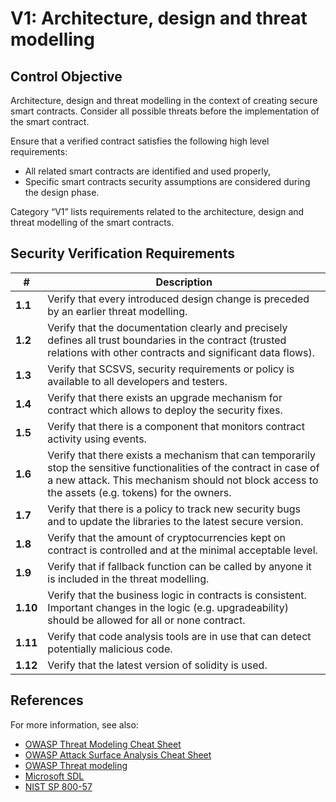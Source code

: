# V1: Architecture, design and threat modelling

## Control Objective

Architecture, design and threat modelling in the context of creating secure smart contracts.
Consider all possible threats before the implementation of the smart contract.

Ensure that a verified contract satisfies the following high level requirements:
* All related smart contracts are identified and used properly,
* Specific smart contracts security assumptions are considered during the design phase.

Category “V1” lists requirements related to the architecture, design and threat modelling of the smart contracts.

## Security Verification Requirements

| # | Description |
| --- | --- |
| **1.1** | Verify that every introduced design change is preceded by an earlier threat modelling. | 
| **1.2** | Verify that the documentation clearly and precisely defines all trust boundaries in the contract (trusted relations with other contracts and significant data flows).  | 
| **1.3** | Verify that SCSVS, security requirements or policy is available to all developers and testers. | 
| **1.4** | Verify that there exists an upgrade mechanism for contract which allows to deploy the security fixes. | 
| **1.5** | Verify that there is a component that monitors contract activity using events. | 
| **1.6** | Verify that there exists a mechanism that can temporarily stop the sensitive functionalities of the contract in case of a new attack. This mechanism should not block access to the assets (e.g. tokens) for the owners. | 
| **1.7** | Verify that there is a policy to track new security bugs and to update the libraries to the latest secure version. | 
| **1.8** | Verify that the amount of cryptocurrencies kept on contract is controlled and at the minimal acceptable level. | 
| **1.9** | Verify that if fallback function can be called by anyone it is included in the threat modelling. | 
| **1.10** | Verify that the business logic in contracts is consistent. Important changes in the logic (e.g. upgradeability) should be allowed for all or none contract. | 
| **1.11** | Verify that code analysis tools are in use that can detect potentially malicious code. | 
| **1.12** | Verify that the latest version of solidity is used. | 

## References

For more information, see also:
* [OWASP Threat Modeling Cheat Sheet](https://github.com/OWASP/CheatSheetSeries/blob/master/cheatsheets/Threat_Modeling_Cheat_Sheet.md)
* [OWASP Attack Surface Analysis Cheat Sheet](https://github.com/OWASP/CheatSheetSeries/blob/master/cheatsheets/Attack_Surface_Analysis_Cheat_Sheet.md)
* [OWASP Threat modeling](https://www.owasp.org/index.php/Application_Threat_Modeling)
* [Microsoft SDL](https://www.microsoft.com/en-us/sdl/)
* [NIST SP 800-57](https://csrc.nist.gov/publications/detail/sp/800-57-part-1/rev-4/final)